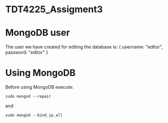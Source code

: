 # TDT4225_Assigment3





# MongoDB user
The user we have created for editing the database is:
{
  username: "editor",
  password: "editor"
}

# Using MongoDB
Before using MongoDB execute:
```
sudo mongod --repair
```
and
```
sudo mongod --bind_ip_all
```
